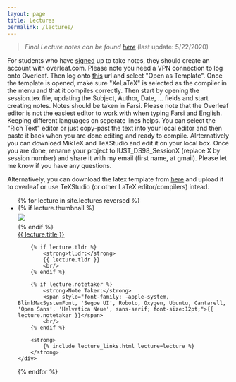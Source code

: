 ```yaml
---
layout: page
title: Lectures
permalink: /lectures/
---
```


> *Final Lecture notes can be found [here](static_files/LectureNotes.pdf)* (last update: 5/22/2020)


For students who have [signed](https://www.signupgenius.com/go/20f0b4da9a72fa1fa7-note) up to take notes, they should create an account with overleaf.com. Please note you need a VPN connection to log onto Overleaf. Then log onto [this](https://www.overleaf.com/latex/templates/iust-student-course-note-template/pgcyqhkkxcqr) url and select "Open as Template". Once the template is opened, make sure "XeLaTeX" is selected as the compiler in the menu and that it compiles correctly. Then start by opening the session.tex file, updating the Subject, Author, Date, ... fields and start creating notes. Notes should be taken in Farsi. Please note that the Overleaf editor is not the easiest editor to work with when typing Farsi and English. Keeping different languages on seperate lines helps. You can select the "Rich Text" editor or just copy-past the text into your local editor and then paste it back when you are done editing and ready to compile. Alrternatively you can download MikTeX and TeXStudio and edit it on your local box. Once you are done, rename your project to IUST_DS98_SessionX (replace X by session number) and share it with my email (first name, at gmail). Please let me know if you have any questions.

Alternatively, you can download the latex template from [here](../static_files/resources/ds98notes_template.zip) and upload it to overleaf or use TeXStudio (or other LaTeX editor/compilers) intead.


<ul id="archive">
{% for lecture in site.lectures reversed %}
<li class="archiveposturl" style="background: transparent">
<div class="lecture-container">
    {% if lecture.thumbnail %}
    <div class="thumbnail">
      <div class="center-cropped" style="margin-top:5px;margin-bottom:5px;background-image: url('{{ lecture.thumbnail | prepend: site.baseurl }}');">
        <img src="{{ lecture.thumbnail | prepend: site.baseurl }}"/>
      </div>
    </div>
    {% endif %}
    <div class="content">
        <span><a href="
            {% if lecture.slides contains '://' %}
              {{ lecture.slides }} 
            {% else %}
              {{ lecture.slides | prepend: site.baseurl }} 
            {% endif %}">{{ lecture.title }}</a>
        </span><br>

        {% if lecture.tldr %}
            <strong>tl;dr:</strong> 
            {{ lecture.tldr }}
            <br/>
        {% endif %}

        {% if lecture.notetaker %}
            <strong>Note Taker:</strong>
            <span style="font-family: -apple-system, BlinkMacSystemFont, 'Segoe UI', Roboto, Oxygen, Ubuntu, Cantarell, 'Open Sans', 'Helvetica Neue', sans-serif; font-size:12pt;">{{ lecture.notetaker }}</span>
            <br/>
        {% endif %}

        <strong>
            {% include lecture_links.html lecture=lecture %}
        </strong>
    </div>
</div>
</li>
{% endfor %}
</ul>